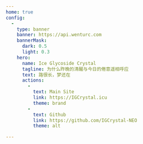 ```yaml
---
home: true
config:
  - 
    type: banner
    banner: https://api.wenturc.com
    bannerMask:
      dark: 0.5
      light: 0.3
    hero:
      name: Ice Glycoside Crystal
      tagline: 为什么昨晚的清醒与今日的倦意遥相呼应
      text: 路很长，梦还在
      actions:
        -
          text: Main Site
          link: https://IGCrystal.icu
          theme: brand
        -
          text: Github
          link: https://github.com/IGCrystal-NEO
          theme: alt

---
```


